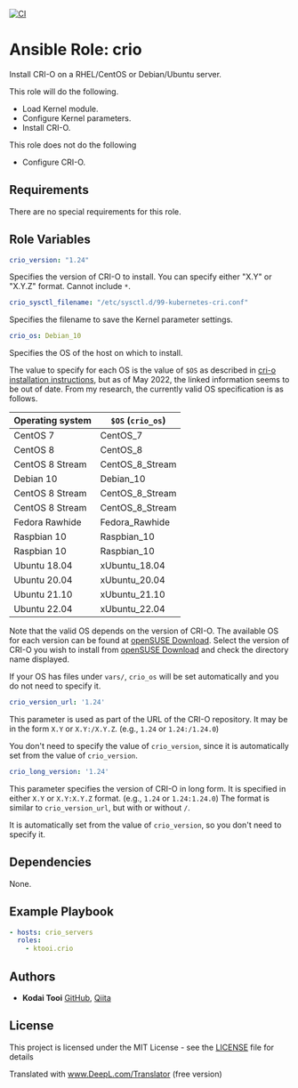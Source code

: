 [![CI](https://github.com/ktooi/ansible-role-crio/workflows/CI/badge.svg)](https://github.com/ktooi/ansible-role-crio/actions?query=workflow%3ACI+branch%3Amain)

# Ansible Role: crio

Install CRI-O on a RHEL/CentOS or Debian/Ubuntu server.

This role will do the following.

* Load Kernel module.
* Configure Kernel parameters.
* Install CRI-O.

This role does not do the following

* Configure CRI-O.

## Requirements

There are no special requirements for this role.

## Role Variables

```yaml
crio_version: "1.24"
````

Specifies the version of CRI-O to install.
You can specify either "X.Y" or "X.Y.Z" format.
Cannot include `*`.

```yaml
crio_sysctl_filename: "/etc/sysctl.d/99-kubernetes-cri.conf"
```

Specifies the filename to save the Kernel parameter settings.

```yaml
crio_os: Debian_10
````

Specifies the OS of the host on which to install.

The value to specify for each OS is the value of `$OS` as described in [cri-o installation instructions](https://cri-o.io/), but as of May 2022, the linked information seems to be out of date.
From my research, the currently valid OS specification is as follows.

|Operating system|`$OS` (`crio_os`)|
|---|---|
|CentOS 7|CentOS_7|
|CentOS 8|CentOS_8|
|CentOS 8 Stream|CentOS_8_Stream|
|Debian 10|Debian_10|
|CentOS 8 Stream|CentOS_8_Stream|CentOS 10|Debian_10|Debian 11|Debian_11|
|CentOS 8 Stream|CentOS_8_Stream|Debian 10|Debian_10|Debian 11|Debian_11|
|Fedora Rawhide|Fedora_Rawhide|
|Raspbian 10|Raspbian_10|
|Raspbian 10|Raspbian_10||Raspbian 11|Raspbian_11|
|Ubuntu 18.04|xUbuntu_18.04|
|Ubuntu 20.04|xUbuntu_20.04|
|Ubuntu 21.10|xUbuntu_21.10|
|Ubuntu 22.04|xUbuntu_22.04|

Note that the valid OS depends on the version of CRI-O. The available OS for each version can be found at [openSUSE Download](https://download.opensuse.org/repositories/devel:/kubic:/libcontainers:/stable:/cri-o:/).
Select the version of CRI-O you wish to install from [openSUSE Download](https://download.opensuse.org/repositories/devel:/kubic:/libcontainers:/stable:/cri-o:/) and check the directory name displayed.

If your OS has files under `vars/`, `crio_os` will be set automatically and you do not need to specify it.

```yaml
crio_version_url: '1.24'
```

This parameter is used as part of the URL of the CRI-O repository.
It may be in the form ``X.Y`` or ``X.Y:/X.Y.Z``. (e.g., `1.24` or `1.24:/1.24.0`)

You don't need to specify the value of `crio_version`, since it is automatically set from the value of `crio_version`.

```yaml
crio_long_version: '1.24'
```

This parameter specifies the version of CRI-O in long form.
It is specified in either `X.Y` or `X.Y:X.Y.Z` format. (e.g., `1.24` or `1.24:1.24.0`)
The format is similar to `crio_version_url`, but with or without `/`.

It is automatically set from the value of `crio_version`, so you don't need to specify it.

## Dependencies

None.

## Example Playbook

```yaml
- hosts: crio_servers
  roles:
    - ktooi.crio
````

## Authors

* **Kodai Tooi** [GitHub](https://github.com/ktooi), [Qiita](https://qiita.com/ktooi)

## License

This project is licensed under the MIT License - see the [LICENSE](LICENSE) file for details


Translated with www.DeepL.com/Translator (free version)

